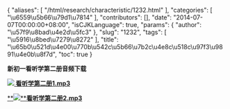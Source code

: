 {
    "aliases": [
        "/html/research/characteristic/1232.html"
    ],
    "categories": [
        "\u6559\u5b66\u79d1\u7814"
    ],
    "contributors": [],
    "date": "2014-07-07T00:00:00+08:00",
    "isCJKLanguage": true,
    "params": {
        "author": "\u57f9\u8bad\u4e2d\u5fc3"
    },
    "slug": "1232",
    "tags": [
        "\u5916\u8bed\u7279\u8272"
    ],
    "title": "\u65b0\u521d\u4e00\u770b\u542c\u5b66\u7b2c\u4e8c\u518c\u97f3\u9891\u4e0b\u8f7d",
    "toc": true
}

**新初一看听学第二册音频下载**




[**![](https://cdn.tfls.online/mirror/full/e8276ef16346f66955b7f6cd01a2c6fca60c908d.gif) 看听学第二册1.mp3**](/images/media/LLL2-1.mp3)




[**![](https://cdn.tfls.online/mirror/full/e8276ef16346f66955b7f6cd01a2c6fca60c908d.gif)****看听学第二册2.mp3**](/images/media/LLL2-2.mp3)


